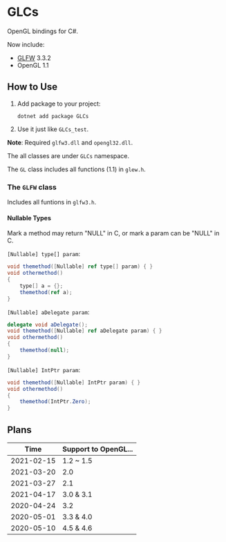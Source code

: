 # GLCs

OpenGL bindings for C#.

Now include:
- [GLFW](https://www.glfw.org/) 3.3.2
- OpenGL 1.1

## How to Use

1. Add package to your project:
   ```
   dotnet add package GLCs
   ```
   
2. Use it just like `GLCs_test`.

**Note**: Required `glfw3.dll` and `opengl32.dll`.

The all classes are under `GLCs` namespace.

The `GL` class includes all functions (1.1) in `glew.h`.

### The `GLFW` class

Includes all funtions in `glfw3.h`.

#### Nullable Types

Mark a method may return "NULL" in C, or mark a param can be "NULL" in C.

`[Nullable] type[] param`:

```c#
void themethod([Nullable] ref type[] param) { }
void othermethod()
{
    type[] a = {};
    themethod(ref a);
}
```

`[Nullable] aDelegate param`:

```c#
delegate void aDelegate();
void themethod([Nullable] ref aDelegate param) { }
void othermethod()
{
    themethod(null);
}
```

`[Nullable] IntPtr param`:

```c#
void themethod([Nullable] IntPtr param) { }
void othermethod()
{
    themethod(IntPtr.Zero);
}
```

## Plans

| Time       | Support to OpenGL... |
| ---------- | -------------------- |
| 2021-02-15 | 1.2 ~ 1.5            |
| 2021-03-20 | 2.0                  |
| 2021-03-27 | 2.1                  |
| 2021-04-17 | 3.0 & 3.1            |
| 2020-04-24 | 3.2                  |
| 2020-05-01 | 3.3 & 4.0            |
| 2020-05-10 | 4.5 & 4.6            |
